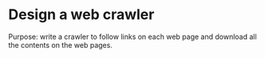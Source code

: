 # Design a web crawler

Purpose: write a crawler to follow links on each web page and download all the contents on the web pages.
